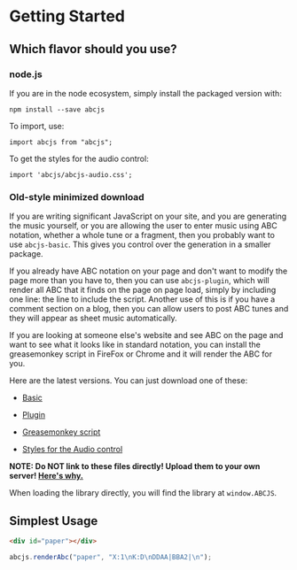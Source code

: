 # Getting Started

## Which flavor should you use?

### node.js

If you are in the node ecosystem, simply install the packaged version with:
 
 ```
 npm install --save abcjs
```

To import, use:
```
import abcjs from "abcjs";
```

To get the styles for the audio control:

```
import 'abcjs/abcjs-audio.css';
```

### Old-style minimized download

If you are writing significant JavaScript on your site, and you are generating the music yourself, or you are allowing the user to enter music using ABC notation, whether a whole tune or a fragment, then you probably want to use `abcjs-basic`. This gives you  control over the generation in a smaller package.

If you already have ABC notation on your page and don't want to modify the page more than you have to, then you can use `abcjs-plugin`, which will render all ABC that it finds on the page on page load, simply by including one line: the line to include the script. Another use of this is if you have a comment section on a blog, then you can allow users to post ABC tunes and they will appear as sheet music automatically.

If you are looking at someone else's website and see ABC on the page and want to see what it looks like in standard notation, you can install the greasemonkey script in FireFox or Chrome and it will render the ABC for you.

Here are the latest versions. You can just download one of these:

- [Basic](https://raw.github.com/paulrosen/abcjs/master/bin/abcjs_basic_5.10.3-min.js)

- [Plugin](https://raw.github.com/paulrosen/abcjs/master/bin/abcjs_plugin_5.10.3-min.js)

- [Greasemonkey script](https://raw.github.com/paulrosen/abcjs/master/bin/abcjs_plugin_5.10.3.user.js)

- [Styles for the Audio control](https://raw.github.com/paulrosen/abcjs/master/abcjs-audio.css)

**NOTE: Do NOT link to these files directly! Upload them to your own server! [Here's why.](https://github.com/blog/1482-heads-up-nosniff-header-support-coming-to-chrome-and-firefox)**

When loading the library directly, you will find the library at `window.ABCJS`.

## Simplest Usage

```html
<div id="paper"></div>
```

```javascript
abcjs.renderAbc("paper", "X:1\nK:D\nDDAA|BBA2|\n");
```
